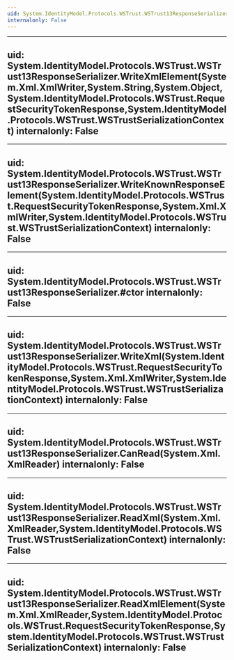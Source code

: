 ```yaml
---
uid: System.IdentityModel.Protocols.WSTrust.WSTrust13ResponseSerializer
internalonly: False
---
```


---
uid: System.IdentityModel.Protocols.WSTrust.WSTrust13ResponseSerializer.WriteXmlElement(System.Xml.XmlWriter,System.String,System.Object,System.IdentityModel.Protocols.WSTrust.RequestSecurityTokenResponse,System.IdentityModel.Protocols.WSTrust.WSTrustSerializationContext)
internalonly: False
---

---
uid: System.IdentityModel.Protocols.WSTrust.WSTrust13ResponseSerializer.WriteKnownResponseElement(System.IdentityModel.Protocols.WSTrust.RequestSecurityTokenResponse,System.Xml.XmlWriter,System.IdentityModel.Protocols.WSTrust.WSTrustSerializationContext)
internalonly: False
---

---
uid: System.IdentityModel.Protocols.WSTrust.WSTrust13ResponseSerializer.#ctor
internalonly: False
---

---
uid: System.IdentityModel.Protocols.WSTrust.WSTrust13ResponseSerializer.WriteXml(System.IdentityModel.Protocols.WSTrust.RequestSecurityTokenResponse,System.Xml.XmlWriter,System.IdentityModel.Protocols.WSTrust.WSTrustSerializationContext)
internalonly: False
---

---
uid: System.IdentityModel.Protocols.WSTrust.WSTrust13ResponseSerializer.CanRead(System.Xml.XmlReader)
internalonly: False
---

---
uid: System.IdentityModel.Protocols.WSTrust.WSTrust13ResponseSerializer.ReadXml(System.Xml.XmlReader,System.IdentityModel.Protocols.WSTrust.WSTrustSerializationContext)
internalonly: False
---

---
uid: System.IdentityModel.Protocols.WSTrust.WSTrust13ResponseSerializer.ReadXmlElement(System.Xml.XmlReader,System.IdentityModel.Protocols.WSTrust.RequestSecurityTokenResponse,System.IdentityModel.Protocols.WSTrust.WSTrustSerializationContext)
internalonly: False
---
